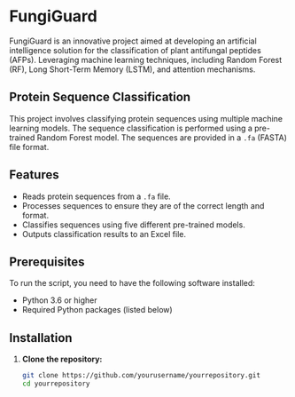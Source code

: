 # FungiGuard
FungiGuard is an innovative project aimed at developing an artificial intelligence solution for the classification of plant antifungal peptides (AFPs). Leveraging machine learning techniques, including Random Forest (RF), Long Short-Term Memory (LSTM), and attention mechanisms.

## Protein Sequence Classification

This project involves classifying protein sequences using multiple machine learning models. The sequence classification is performed using a pre-trained Random Forest model. The sequences are provided in a `.fa` (FASTA) file format.

## Features

- Reads protein sequences from a `.fa` file.
- Processes sequences to ensure they are of the correct length and format.
- Classifies sequences using five different pre-trained models.
- Outputs classification results to an Excel file.

## Prerequisites

To run the script, you need to have the following software installed:

- Python 3.6 or higher
- Required Python packages (listed below)

## Installation

1. **Clone the repository:**

   ```bash
   git clone https://github.com/yourusername/yourrepository.git
   cd yourrepository
